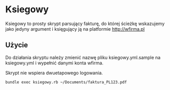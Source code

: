 # Ksiegowy

Ksiegowy to prosty skrypt parsujący fakturę, do której ścieżkę wskazujemy jako jedyny argument i księgujący ją na platformie http://wfirma.pl

## Użycie
Do działania skryptu należy zmienić nazwę pliku ksiegowy.yml.sample na ksiegowy.yml i wypełnić danymi konta wfirma.

Skrypt nie wspiera dwuetapowego logowania.

`bundle exec ksiegowy.rb ~/Documents/faktura_PL123.pdf`


